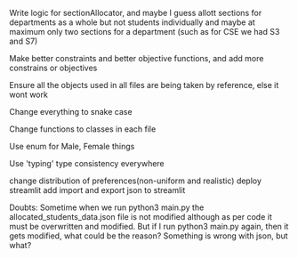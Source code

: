 Write logic for sectionAllocator, and maybe I guess allott sections for departments as a whole but not students individually and maybe at maximum only two sections for a department (such as for CSE we had S3 and S7)

Make better constraints and better objective functions, and add more constrains or objectives

Ensure all the objects used in all files are being taken by reference, else it wont work

Change everything to snake case

Change functions to classes in each file

Use enum for Male, Female things

Use 'typing' type consistency everywhere 



change distribution of preferences(non-uniform and realistic)
deploy streamlit 
add import and export json to streamlit


Doubts:
Sometime when we run python3 main.py the allocated_students_data.json file is not modified although as per code it must be overwritten and modified. But if I run python3 main.py again, then it gets modified, what could be the reason? Something is wrong with json, but what?

